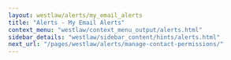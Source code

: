 ```yaml
---
layout: westlaw/alerts/my_email_alerts
title: "Alerts - My Email Alerts"
context_menu: "westlaw/context_menu_output/alerts.html"
sidebar_details: "westlaw/sidebar_content/hints/alerts.html"
next_url: "/pages/westlaw/alerts/manage-contact-permissions/"
---
```


<!--- This child document initializes the page in Jekyll. -->